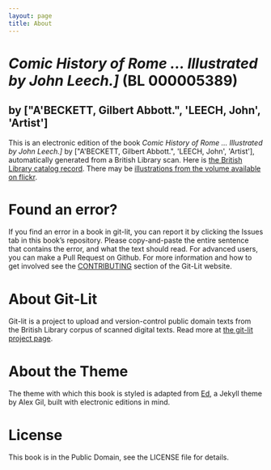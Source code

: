 ```yaml
---
layout: page
title: About
---
```


# _Comic History of Rome ... Illustrated by John Leech.]_ (BL 000005389)

## by ["A'BECKETT, Gilbert Abbott.", 'LEECH, John', 'Artist']

This is an electronic edition of the book _Comic History of Rome ... Illustrated by John Leech.]_ by ["A'BECKETT, Gilbert Abbott.", 'LEECH, John', 'Artist'], automatically generated from a British Library scan. Here is [the British Library catalog record](http://explore.bl.uk/primo_library/libweb/action/search.do?cs=frb&doc=BLL01000005389&dscnt=1&scp.scps=scope:(BLCONTENT)&frbg=&tab=local_tab&srt=rank&ct=search&mode=Basic&dum=true&tb=t&indx=1&vl(freeText0)=000005389&fn=search&vid=BLVU1). There may be [illustrations from the volume available on flickr](https://www.flickr.com/photos/britishlibrary/tags/sysnum000005389).

# Found an error?
If you find an error in a book in git-lit, you can report it by clicking the Issues tab in this book’s repository. Please copy-and-paste the entire sentence that contains the error, and what the text should read. For advanced users, you can make a Pull Request on Github.  For more information and how to get involved see the [CONTRIBUTING](http://git-lit.github.io/#contributing) section of the Git-Lit website.

# About Git-Lit
Git-lit is a project to upload and version-control public domain texts from the British Library corpus of scanned digital texts. Read more at [the git-lit project page](https://github.com/Git-Lit/git-lit).

# About the Theme
The theme with which this book is styled is adapted from [Ed](https://github.com/elotroalex/ed), a Jekyll theme by Alex Gil, built with electronic editions in mind.

# License 
This book is in the Public Domain, see the LICENSE file for details. 